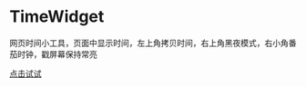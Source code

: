# TimeWidget

网页时间小工具，页面中显示时间，左上角拷贝时间，右上角黑夜模式，右小角番茄时钟，戳屏幕保持常亮

[点击试试](https://rcqed.github.io/TimeWidget/)

